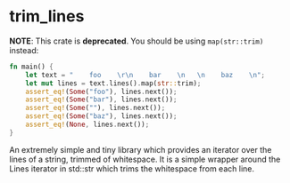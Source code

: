 # trim_lines

**NOTE**: This crate is **deprecated**. You should be using `map(str::trim)` instead:

```rust
fn main() {
    let text = "    foo    \r\n    bar    \n   \n    baz    \n";
    let mut lines = text.lines().map(str::trim);
    assert_eq!(Some("foo"), lines.next());
    assert_eq!(Some("bar"), lines.next());
    assert_eq!(Some(""), lines.next());
    assert_eq!(Some("baz"), lines.next());
    assert_eq!(None, lines.next());
}
```

An extremely simple and tiny library which provides an iterator over the lines of a string, trimmed of whitespace. It is a simple wrapper around the Lines iterator in std::str which trims the whitespace from each line.
